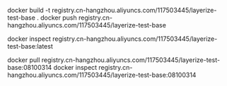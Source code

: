 docker build -t registry.cn-hangzhou.aliyuncs.com/117503445/layerize-test-base .
docker push registry.cn-hangzhou.aliyuncs.com/117503445/layerize-test-base

docker inspect registry.cn-hangzhou.aliyuncs.com/117503445/layerize-test-base:latest


docker pull registry.cn-hangzhou.aliyuncs.com/117503445/layerize-test-base:08100314
docker inspect registry.cn-hangzhou.aliyuncs.com/117503445/layerize-test-base:08100314